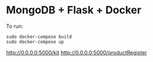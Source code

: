 # MongoDB + Flask + Docker

To run:
```
sudo docker-compose build
sudo docker-compose up
```

http://0.0.0.0:5000/kit
http://0.0.0.0:5000/productRegister

